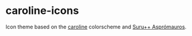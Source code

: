 # caroline-icons
Icon theme based on the [caroline](https://codeberg.org/ed/base16-schemes) colorscheme and [Suru++ Asprómauros](https://github.com/gusbemacbe/suru-plus-aspromauros).
